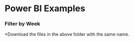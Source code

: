 # Power BI Examples

### Filter by Week ###
*Download the files in the above folder with the same name.
